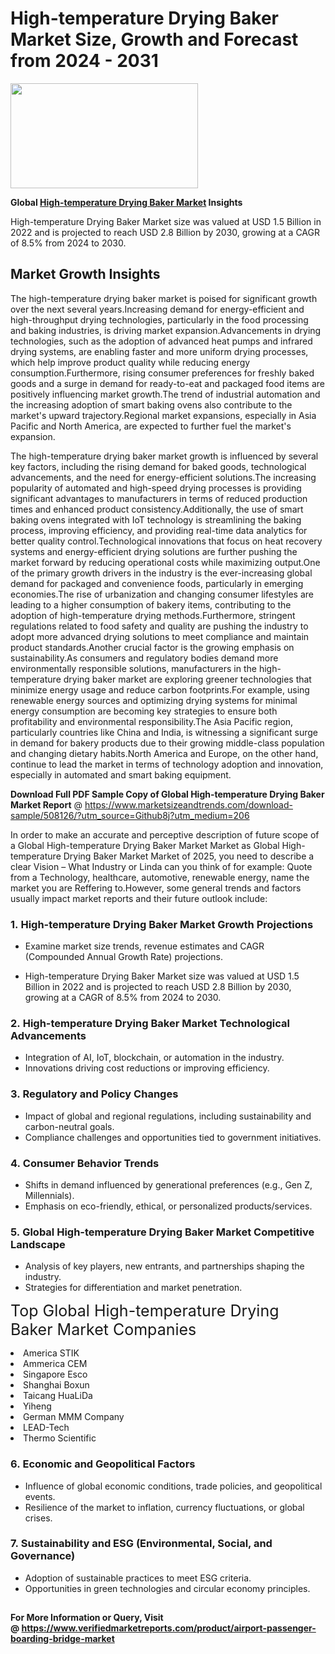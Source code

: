 <H1>High-temperature Drying Baker Market Size, Growth and Forecast from 2024 - 2031</H1><img class="aligncenter size-medium wp-image-584254" src="https://thirdeyenews.in/wp-content/uploads/2024/09/Global-Market-Research-300x168.jpeg" alt="" width="300" height="168" /><p><strong>Global&nbsp;<a href="https://www.marketsizeandtrends.com/download-sample/508126/?utm_source=Github8j?utm_medium=206">High-temperature Drying Baker Market</a> Insights</strong></p><p>High-temperature Drying Baker Market size was valued at USD 1.5 Billion in 2022 and is projected to reach USD 2.8 Billion by 2030, growing at a CAGR of 8.5% from 2024 to 2030.</p><p><h2>Market Growth Insights</h2> <p>The high-temperature drying baker market is poised for significant growth over the next several years.Increasing demand for energy-efficient and high-throughput drying technologies, particularly in the food processing and baking industries, is driving market expansion.Advancements in drying technologies, such as the adoption of advanced heat pumps and infrared drying systems, are enabling faster and more uniform drying processes, which help improve product quality while reducing energy consumption.Furthermore, rising consumer preferences for freshly baked goods and a surge in demand for ready-to-eat and packaged food items are positively influencing market growth.The trend of industrial automation and the increasing adoption of smart baking ovens also contribute to the market's upward trajectory.Regional market expansions, especially in Asia Pacific and North America, are expected to further fuel the market's expansion.</p> <p>The high-temperature drying baker market growth is influenced by several key factors, including the rising demand for baked goods, technological advancements, and the need for energy-efficient solutions.The increasing popularity of automated and high-speed drying processes is providing significant advantages to manufacturers in terms of reduced production times and enhanced product consistency.Additionally, the use of smart baking ovens integrated with IoT technology is streamlining the baking process, improving efficiency, and providing real-time data analytics for better quality control.Technological innovations that focus on heat recovery systems and energy-efficient drying solutions are further pushing the market forward by reducing operational costs while maximizing output.One of the primary growth drivers in the industry is the ever-increasing global demand for packaged and convenience foods, particularly in emerging economies.The rise of urbanization and changing consumer lifestyles are leading to a higher consumption of bakery items, contributing to the adoption of high-temperature drying methods.Furthermore, stringent regulations related to food safety and quality are pushing the industry to adopt more advanced drying solutions to meet compliance and maintain product standards.Another crucial factor is the growing emphasis on sustainability.As consumers and regulatory bodies demand more environmentally responsible solutions, manufacturers in the high-temperature drying baker market are exploring greener technologies that minimize energy usage and reduce carbon footprints.For example, using renewable energy sources and optimizing drying systems for minimal energy consumption are becoming key strategies to ensure both profitability and environmental responsibility.The Asia Pacific region, particularly countries like China and India, is witnessing a significant surge in demand for bakery products due to their growing middle-class population and changing dietary habits.North America and Europe, on the other hand, continue to lead the market in terms of technology adoption and innovation, especially in automated and smart baking equipment.<p><span class=""><strong>Download Full PDF Sample Copy of Global High-temperature Drying Baker Market Report</strong> @ <a href="https://www.marketsizeandtrends.com/download-sample/508126/?utm_source=Github8j?utm_medium=206" target="_blank">https://www.marketsizeandtrends.com/download-sample/508126/?utm_source=Github8j?utm_medium=206</a></span></p><p>In order to make an accurate and perceptive description of future scope of a Global&nbsp;High-temperature Drying Baker Market Market as Global&nbsp;High-temperature Drying Baker Market Market of 2025, you need to describe a clear Vision &ndash; What Industry or Linda can you think of for example: Quote from a Technology, healthcare, automotive, renewable energy, name the market you are Reffering to.However, some general trends and factors usually impact market reports and their future outlook include:</p><h3>1.&nbsp;<strong>High-temperature Drying Baker Market Growth Projections</strong></h3><ul><li>Examine market size trends, revenue estimates and CAGR (Compounded Annual Growth Rate) projections.</li><li><p>High-temperature Drying Baker Market size was valued at USD 1.5 Billion in 2022 and is projected to reach USD 2.8 Billion by 2030, growing at a CAGR of 8.5% from 2024 to 2030.</p></li></ul><h3>2.&nbsp;<strong>High-temperature Drying Baker Market Technological Advancements</strong></h3><ul><li>Integration of AI, IoT, blockchain, or automation in the industry.</li><li>Innovations driving cost reductions or improving efficiency.</li></ul><h3>3.&nbsp;<strong>Regulatory and Policy Changes</strong></h3><ul><li>Impact of global and regional regulations, including sustainability and carbon-neutral goals.</li><li>Compliance challenges and opportunities tied to government initiatives.</li></ul><h3>4.&nbsp;<strong>Consumer Behavior Trends</strong></h3><ul><li>Shifts in demand influenced by generational preferences (e.g., Gen Z, Millennials).</li><li>Emphasis on eco-friendly, ethical, or personalized products/services.</li></ul><h3>5.&nbsp;<strong>Global High-temperature Drying Baker Market Competitive Landscape</strong></h3><ul><li>Analysis of key players, new entrants, and partnerships shaping the industry.</li><li>Strategies for differentiation and market penetration.</li></ul><p data-pm-slice="1 1 []"><span style="color: inherit; font-family: inherit; font-size: 25px;">Top Global High-temperature Drying Baker Market Companies</span></p><div class="" data-test-id=""><p><li>America STIK</li><li> Ammerica CEM</li><li> Singapore Esco</li><li> Shanghai Boxun</li><li> Taicang HuaLiDa</li><li> Yiheng</li><li> German MMM Company</li><li> LEAD-Tech</li><li> Thermo Scientific</li></p></div><h3>6.&nbsp;<strong>Economic and Geopolitical Factors</strong></h3><ul><li>Influence of global economic conditions, trade policies, and geopolitical events.</li><li>Resilience of the market to inflation, currency fluctuations, or global crises.</li></ul><h3>7.&nbsp;<strong>Sustainability and ESG (Environmental, Social, and Governance)</strong></h3><ul><li>Adoption of sustainable practices to meet ESG criteria.</li><li>Opportunities in green technologies and circular economy principles.</li></ul><h2><strong style="font-size: 14px;">For More Information or Query, Visit @&nbsp;</strong><a style="background-color: #ffffff; font-size: 14px;" href="https://www.marketsizeandtrends.com/report/high-temperature-drying-baker-market/" target="_blank">https://www.verifiedmarketreports.com/product/airport-passenger-boarding-bridge-market</a></h2>